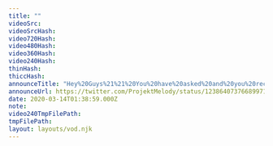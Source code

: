```yaml
---
title: ""
videoSrc: 
videoSrcHash: 
video720Hash: 
video480Hash: 
video360Hash: 
video240Hash: 
thinHash: 
thiccHash: 
announceTitle: "Hey%20Guys%21%21%20You%20have%20asked%20and%20you%20receive...%20MY%20MERCH%21%21%20Hope%20you%20guys%20like%2C%20we%27ve%20added%20more%20stuff%21%20%20ALSO%2C%20I%27m%20online%2C%20so%20come%20say%20hey.%20btw%20I%27m%20improving%20everything%20but%20right%20now%20my%20new%20build%20is%20scuffed.%20%3E.%3C%20I%27m%20working%20hard%20to%20fix%20everything%20tomorrow."
announceUrl: https://twitter.com/ProjektMelody/status/1238640737668997120
date: 2020-03-14T01:38:59.000Z
note: 
video240TmpFilePath: 
tmpFilePath: 
layout: layouts/vod.njk
---
```

